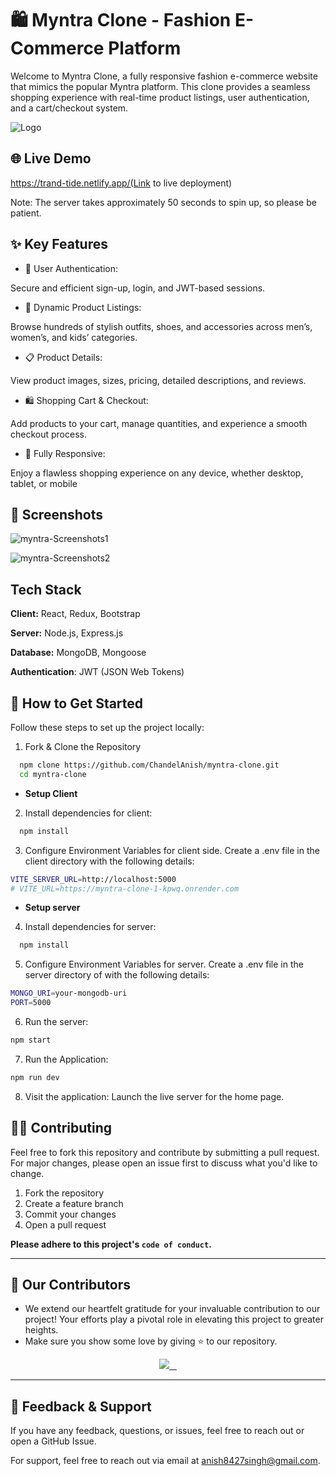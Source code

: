 
# 🛍️ Myntra Clone - Fashion E-Commerce Platform

Welcome to Myntra Clone, a fully responsive fashion e-commerce website that mimics the popular Myntra platform. This clone provides a seamless shopping experience with real-time product listings, user authentication, and a cart/checkout system.


![Logo](https://trak.in/wp-content/uploads/2017/12/Myntra-Banner-Opt-1280x720.jpg)


## 🌐 Live Demo

 https://trand-tide.netlify.app/(Link to live deployment)
 
Note: The server takes approximately 50 seconds to spin up, so please be patient.


## ✨ Key Features

- 🔐 User Authentication:

Secure and efficient sign-up, login, and JWT-based sessions.

- 🛒 Dynamic Product Listings:

Browse hundreds of stylish outfits, shoes, and accessories across men’s, women’s, and kids’ categories.

- 📋 Product Details:

View product images, sizes, pricing, detailed descriptions, and reviews.

- 🛍️ Shopping Cart & Checkout:

Add products to your cart, manage quantities, and experience a smooth checkout process.

- 📱 Fully Responsive:

Enjoy a flawless shopping experience on any device, whether desktop, tablet, or mobile
## 📸 Screenshots

![myntra-Screenshots1](https://drive.google.com/uc?id=1FAEiPYF2VlBfNSX8Rj9nw5Kt29yUKDIk)

![myntra-Screenshots2](https://drive.google.com/uc?id=14xu0K13xWAny827xzW7iN5wXmz49m2Kr)
## Tech Stack

**Client:** React, Redux, Bootstrap

**Server:** Node.js, Express.js

**Database:** MongoDB, Mongoose

**Authentication**: JWT (JSON Web Tokens)


## 🚀 How to Get Started

Follow these steps to set up the project locally:

1. Fork & Clone the Repository
```bash
  npm clone https://github.com/ChandelAnish/myntra-clone.git
  cd myntra-clone
```

- **Setup Client**

2. Install dependencies for client:
```bash
  npm install
```

3. Configure Environment Variables for client side. Create a .env file in the client directory with the following details:
```bash
VITE_SERVER_URL=http://localhost:5000
# VITE_URL=https://myntra-clone-1-kpwq.onrender.com
```

- **Setup server**

4. Install dependencies for server:
```bash
  npm install
```

5. Configure Environment Variables for server. Create a .env file in the server directory of with the following details:
```bash
MONGO_URI=your-mongodb-uri
PORT=5000
```

6. Run the server:
```bash
npm start
```

7. Run the Application:
```bash
npm run dev
```

8. Visit the application:
Launch the live server for the home page.

## 👨‍💻 Contributing

Feel free to fork this repository and contribute by submitting a pull request. For major changes, please open an issue first to discuss what you'd like to change.

1. Fork the repository
2. Create a feature branch
3. Commit your changes
4. Open a pull request

**Please adhere to this project's `code of conduct`.**

---

## 👀 Our Contributors

- We extend our heartfelt gratitude for your invaluable contribution to our project! Your efforts play a pivotal role in elevating this project to greater heights.
- Make sure you show some love by giving ⭐ to our repository.

<div align="center">
  <a href="https://github.com/ChandelAnish/myntra-clone">
    <img src="https://contrib.rocks/image?repo=ChandelAnish/myntra-clone&&max=100" />
  </a>
</div>

---

## 💬 Feedback & Support

If you have any feedback, questions, or issues, feel free to reach out or open a GitHub Issue.


For support, feel free to reach out via email at anish8427singh@gmail.com.

